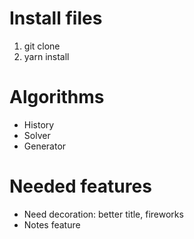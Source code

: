 # Install files

1. git clone
2. yarn install

# Algorithms

- History
- Solver
- Generator

# Needed features

- Need decoration: better title, fireworks
- Notes feature
